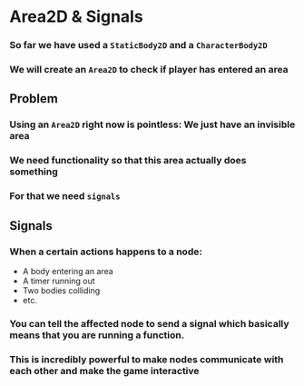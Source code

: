 # Area2D & Signals

### So far we have used a `StaticBody2D` and a `CharacterBody2D`

### We will create an `Area2D` to check if player has entered an area

## Problem

### Using an `Area2D` right now is pointless: We just have an invisible area

### We need functionality so that this area actually does something

### For that we need `signals`

## Signals

### When a certain actions happens to a node:

- A body entering an area
- A timer running out
- Two bodies colliding
- etc.

### You can tell the affected node to send a signal which basically means that you are running a function.

### This is incredibly powerful to make nodes communicate with each other and make the game interactive
